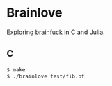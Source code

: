 Brainlove
=========

Exploring [brainfuck][brainfuck] in C and Julia.

C
-

```bash
$ make
$ ./brainlove test/fib.bf
```

[brainfuck]: http://en.wikipedia.org/wiki/Brainfuck
